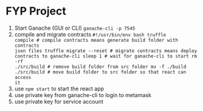 # FYP Project

1. Start Ganache (GUI or CLI) <code>ganache-cli -p 7545</code>
2. compile and migrate contracts
   <code>#!/usr/bin/env bash
   truffle compile # compile contracts means generate build folder with contracts json files
   truffle migrate --reset # migrate contracts means deploy contracts to ganache-cli
   sleep 1 # wait for ganache-cli to start
   rm -rf ./src/build # remove build folder from src folder
   mv -f ./build ./src/build # move build folder to src folder so that react can access it
   </code>
3. use <code>npm start</code> to start the react app
4. use private key from ganache-cli to login to metamask
5. use private key for service account
